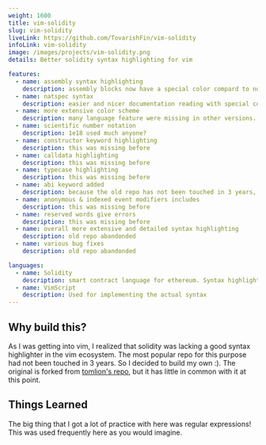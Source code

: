 ```yaml
---
weight: 1600
title: vim-solidity
slug: vim-solidity
liveLink: https://github.com/TovarishFin/vim-solidity
infoLink: vim-solidity
image: /images/projects/vim-solidity.png
details: Better solidity syntax highlighting for vim

features:
  - name: assembly syntax highlighting
    description: assembly blocks now have a special color compard to normal code.
  - name: natspec syntax
    description: easier and nicer documentation reading with special colors.
  - name: more extensive color scheme
    description: many language feature were missing in other versions. This version fixes that.
  - name: scientific number notation
    description: 1e18 used much anyone?
  - name: constructor keyword highlighting
    description: this was missing before
  - name: calldata highlighting
    description: this was missing before
  - name: typecase highlighting
    description: this was missing before
  - name: abi keyword added
    description: because the old repo has not been touched in 3 years, this feature did not exist at the time.
  - name: anonymous & indexed event modifiers includes
    description: this was missing before
  - name: reserved words give errors
    description: this was missing before
  - name: overall more extensive and detailed syntax highlighting
    description: old repo abandonded
  - name: various bug fixes
    description: old repo abandonded

languages:
  - name: Solidity
    description: smart contract language for ethereum. Syntax highlighting is for this language.
  - name: VimScript
    description: Used for implementing the actual syntax
---
```


## Why build this?
As I was getting into vim, I realized that solidity was lacking a good syntax highlighter in the vim ecosystem. The most popular repo for this purpose had not been touched in 3 years. So I decided to build my own :). The original is forked from [tomlion's repo](https://github.com/tomlion/vim-solidity), but it has little in common with it at this point.

## Things Learned
The big thing that I got a lot of practice with here was regular expressions! This was used frequently here as you would imagine.
